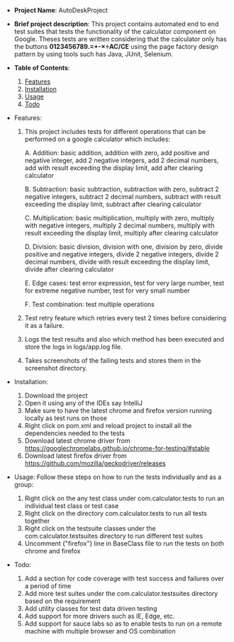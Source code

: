 - **Project Name**: AutoDeskProject

- **Brief project description**:
   This project contains automated end to end test suites that tests the functionality of the calculator component on Google.
   Theses tests are written considering that the calculator only has the buttons **0123456789.=+-×÷AC/CE** using the page factory design
   pattern by using tools such has Java, JUnit, Selenium.

- **Table of Contents**:
   1. [Features](#Features)
   2. [Installation](#Installation)
   3. [Usage](#Usage)
   4. [Todo](#Todo)
  
- <a name="Features">Features</a>:
    1. This project includes tests for different operations that can be performed on a google calculator which includes:

        A. Addition: basic addition, addition with zero, add positive and negative integer, add 2 negative integers, add 2 decimal numbers, add with result exceeding the display limit, add after clearing calculator
        
        B. Subtraction: basic subtraction, subtraction with zero, subtract 2 negative integers, subtract 2 decimal numbers, subtract with result exceeding the display limit, subtract after clearing calculator
        
        C. Multiplication: basic multiplication, multiply with zero, multiply with negative integers, multiply 2 decimal numbers, multiply with result exceeding the display limit, multiply after clearing calculator
        
        D. Division: basic division, division with one, division by zero, divide positive and negative integers, divide 2 negative integers, divide 2 decimal numbers, divide with result exceeding the display limit, divide after clearing calculator
        
        E. Edge cases: test error expression, test for very large number, test for extreme negative number, test for very small number
        
        F. Test combination: test multiple operations
       
    3. Test retry feature which retries every test 2 times before considering it as a failure.
    4. Logs the test results and also which method has been executed and store the logs in logs/app.log file.
    5. Takes screenshots of the failing tests and stores them in the screenshot directory.


- <a name="Installation">Installation</a>:
    1. Download the project
    2. Open it using any of the IDEs say IntelliJ
    3. Make sure to have the latest chrome and firefox version running locally as test runs on those
    4. Right click on pom.xml and reload project to install all the dependencies needed to the tests
    5. Download latest chrome driver from https://googlechromelabs.github.io/chrome-for-testing/#stable
    6. Download latest firefox driver from https://github.com/mozilla/geckodriver/releases

- <a name="Usage">Usage</a>: Follow these steps on how to run the tests individually and as a group:
    1. Right click on the any test class under com.calculator.tests to run an individual test class or test case
    2. Right click on the directory com.calculator.tests to run all tests together
    3. Right click on the testsuite classes under the com.calculator.testsuites directory to run different test suites
    4. Uncomment {"firefox"} line in BaseClass file to run the tests on both chrome and firefox

- <a name="Todo">Todo</a>:
    1. Add a section for code coverage with test success and failures over a period of time
    2. Add more test suites under the com.calculator.testsuites directory based on the requirement
    3. Add utility classes for test data driven testing 
    4. Add support for more drivers such as IE, Edge, etc. 
    5. Add support for sauce labs so as to enable tests to run on a remote machine with multiple browser and OS combination




